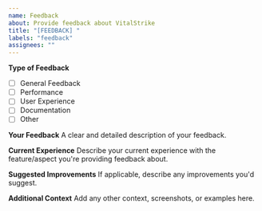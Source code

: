 ```yaml
---
name: Feedback
about: Provide feedback about VitalStrike
title: "[FEEDBACK] "
labels: "feedback"
assignees: ""
---
```


**Type of Feedback**

- [ ] General Feedback
- [ ] Performance
- [ ] User Experience
- [ ] Documentation
- [ ] Other

**Your Feedback**
A clear and detailed description of your feedback.

**Current Experience**
Describe your current experience with the feature/aspect you're providing feedback about.

**Suggested Improvements**
If applicable, describe any improvements you'd suggest.

**Additional Context**
Add any other context, screenshots, or examples here.
